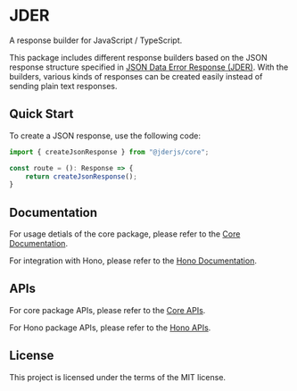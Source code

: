 # JDER

A response builder for JavaScript / TypeScript.

This package includes different response builders based on the JSON response structure specified in [JSON Data Error Response (JDER)](https://github.com/jder-std/spec). With the builders, various kinds of responses can be created easily instead of sending plain text responses.

## Quick Start

To create a JSON response, use the following code:

```ts
import { createJsonResponse } from "@jderjs/core";

const route = (): Response => {
    return createJsonResponse();
}
```

## Documentation

For usage detials of the core package,
please refer to the [Core Documentation](./docs/core/README.md).

For integration with Hono,
please refer to the [Hono Documentation](./docs/hono/README.md).

## APIs

For core package APIs, 
please refer to the [Core APIs](./apis/core/README.md).

For Hono package APIs, 
please refer to the [Hono APIs](./apis/hono/README.md).

## License

This project is licensed under the terms of the MIT license.
